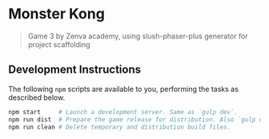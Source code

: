 Monster Kong
===============================================================================

>   Game 3 by Zenva academy, using slush-phaser-plus generator for
>   project scaffolding


Development Instructions
-------------------------------------------------------------------------------

The following `npm` scripts are available to you, performing the tasks as
described below.

```sh
npm start     # Launch a development server. Same as `gulp dev`.
npm run dist  # Prepare the game release for distribution. Also `gulp dist`.
npm run clean # Delete temporary and distribution build files.
```
